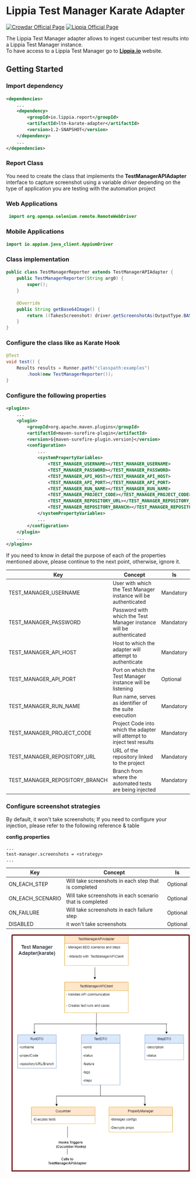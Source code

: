 # Lippia Test Manager Karate Adapter
[![Crowdar Official Page](https://img.shields.io/badge/crowdar-official%20page-brightgreen)](https://crowdar.com.ar/)
[![Lippia Official Page](https://img.shields.io/badge/lippia-official%20page-brightgreen)](https://www.lippia.io/)

 The Lippia Test Manager adapter allows to ingest cucumber test results into a Lippia Test Manager instance.  
 To have access to a Lippia Test Manager go to **[Lippia.io](https://lippia.io/)** website.

## Getting Started

### Import dependency
```xml
<dependencies>
    ...
    <dependency>
        <groupId>io.lippia.report</groupId>
        <artifactId>ltm-karate-adapter</artifactId>
        <version>1.2-SNAPSHOT</version>
    </dependency>
    ...
</dependencies>
```

### Report Class
You need to create the class that implements the **TestManagerAPIAdapter** interface to capture screenshot using a variable *driver*  depending on the type of application you are testing with the automation project

### Web Applications 
```java
 import org.openqa.selenium.remote.RemoteWebDriver
```

### Mobile Applications 
```java
import io.appium.java_client.AppiumDriver 
```

### Class implementation

```java
public class TestManagerReporter extends TestManagerAPIAdapter {
    public TestManagerReporter(String arg0) {
        super();
    }

    @Override
    public String getBase64Image() {
        return ((TakesScreenshot) driver.getScreenshotAs(OutputType.BASE64);
    }
}
```

### Configure the class like as Karate Hook
```java
@Test
void test() {
    Results results = Runner.path("classpath:examples")
        .hook(new TestManagerReporter());
}
```

### Configure the following properties 
```xml
<plugins>
    ...
    <plugin>
        <groupId>org.apache.maven.plugins</groupId>
        <artifactId>maven-surefire-plugin</artifactId>
        <version>${maven-surefire-plugin.version}</version>
        <configuration>
            ...
            <systemPropertyVariables>
                <TEST_MANAGER_USERNAME></TEST_MANAGER_USERNAME>
                <TEST_MANAGER_PASSWORD></TEST_MANAGER_PASSWORD>
                <TEST_MANAGER_API_HOST></TEST_MANAGER_API_HOST>
                <TEST_MANAGER_API_PORT></TEST_MANAGER_API_PORT>
                <TEST_MANAGER_RUN_NAME></TEST_MANAGER_RUN_NAME>
                <TEST_MANAGER_PROJECT_CODE></TEST_MANAGER_PROJECT_CODE>
                <TEST_MANAGER_REPOSITORY_URL></TEST_MANAGER_REPOSITORY_URL>
                <TEST_MANAGER_REPOSITORY_BRANCH></TEST_MANAGER_REPOSITORY_BRANCH>
            </systemPropertyVariables>
            ...
        </configuration>
    </plugin>
    ...
</plugins>
```
If you need to know in detail the purpose of each of the properties mentioned above, please continue to the next point, otherwise, ignore it.

| Key                            | Concept                                                                 | Is         |
|--------------------------------|-------------------------------------------------------------------------|------------|
| TEST_MANAGER_USERNAME          | User with which the Test Manager instance will be authenticated         | Mandatory  |
| TEST_MANAGER_PASSWORD          | Password with which the Test Manager instance will be authenticated     | Mandatory  |
| TEST_MANAGER_API_HOST          | Host to which the adapter will attempt to authenticate                  | Mandatory  |
| TEST_MANAGER_API_PORT          | Port on which the Test Manager instance will be listening               | Optional   |
| TEST_MANAGER_RUN_NAME          | Run name, serves as identifier of the suite execution                   | Mandatory  |
| TEST_MANAGER_PROJECT_CODE      | Project Code into which the adapter will attempt to inject test results | Mandatory  |
| TEST_MANAGER_REPOSITORY_URL    | URL of the repository linked to the project                             | Mandatory  |
| TEST_MANAGER_REPOSITORY_BRANCH | Branch from where the automated tests are being injected                | Mandatory  |

### Configure screenshot strategies
By default, it won't take screenshots; If you need to configure your injection, please refer to the following reference & table

**config.properties**
```properties
...
test-manager.screenshots = <strategy>
...
```

| Key              | Concept                                                   | Is        |
|------------------|-----------------------------------------------------------|-----------|
| ON_EACH_STEP     | Will take screenshots in each step that is completed      | Optional  |
| ON_EACH_SCENARIO | Will take screenshots in each scenario that is completed  | Optional  |
| ON_FAILURE       | Will take screenshots in each failure step                | Optional  |
| DISABLED         | it won't take screenshots                                 | Optional  |


![GraficosAdapters-karate](docs/img/GraficosAdapters-karate.png)